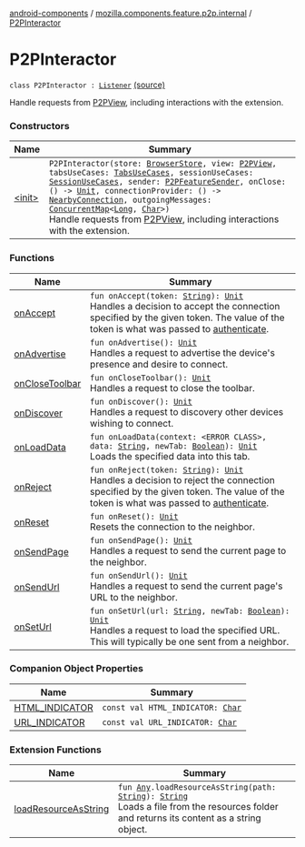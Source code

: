 [android-components](../../index.md) / [mozilla.components.feature.p2p.internal](../index.md) / [P2PInteractor](./index.md)

# P2PInteractor

`class P2PInteractor : `[`Listener`](../../mozilla.components.feature.p2p.view/-p2-p-view/-listener/index.md) [(source)](https://github.com/mozilla-mobile/android-components/blob/master/components/feature/p2p/src/main/java/mozilla/components/feature/p2p/internal/P2PInteractor.kt#L25)

Handle requests from [P2PView](../../mozilla.components.feature.p2p.view/-p2-p-view/index.md), including interactions with the extension.

### Constructors

| Name | Summary |
|---|---|
| [&lt;init&gt;](-init-.md) | `P2PInteractor(store: `[`BrowserStore`](../../mozilla.components.browser.state.store/-browser-store/index.md)`, view: `[`P2PView`](../../mozilla.components.feature.p2p.view/-p2-p-view/index.md)`, tabsUseCases: `[`TabsUseCases`](../../mozilla.components.feature.tabs/-tabs-use-cases/index.md)`, sessionUseCases: `[`SessionUseCases`](../../mozilla.components.feature.session/-session-use-cases/index.md)`, sender: `[`P2PFeatureSender`](../../mozilla.components.feature.p2p/-p2-p-feature/-p2-p-feature-sender/index.md)`, onClose: () -> `[`Unit`](https://kotlinlang.org/api/latest/jvm/stdlib/kotlin/-unit/index.html)`, connectionProvider: () -> `[`NearbyConnection`](../../mozilla.components.lib.nearby/-nearby-connection/index.md)`, outgoingMessages: `[`ConcurrentMap`](https://developer.android.com/reference/java/util/concurrent/ConcurrentMap.html)`<`[`Long`](https://kotlinlang.org/api/latest/jvm/stdlib/kotlin/-long/index.html)`, `[`Char`](https://kotlinlang.org/api/latest/jvm/stdlib/kotlin/-char/index.html)`>)`<br>Handle requests from [P2PView](../../mozilla.components.feature.p2p.view/-p2-p-view/index.md), including interactions with the extension. |

### Functions

| Name | Summary |
|---|---|
| [onAccept](on-accept.md) | `fun onAccept(token: `[`String`](https://kotlinlang.org/api/latest/jvm/stdlib/kotlin/-string/index.html)`): `[`Unit`](https://kotlinlang.org/api/latest/jvm/stdlib/kotlin/-unit/index.html)<br>Handles a decision to accept the connection specified by the given token. The value of the token is what was passed to [authenticate](../../mozilla.components.feature.p2p.view/-p2-p-view/authenticate.md). |
| [onAdvertise](on-advertise.md) | `fun onAdvertise(): `[`Unit`](https://kotlinlang.org/api/latest/jvm/stdlib/kotlin/-unit/index.html)<br>Handles a request to advertise the device's presence and desire to connect. |
| [onCloseToolbar](on-close-toolbar.md) | `fun onCloseToolbar(): `[`Unit`](https://kotlinlang.org/api/latest/jvm/stdlib/kotlin/-unit/index.html)<br>Handles a request to close the toolbar. |
| [onDiscover](on-discover.md) | `fun onDiscover(): `[`Unit`](https://kotlinlang.org/api/latest/jvm/stdlib/kotlin/-unit/index.html)<br>Handles a request to discovery other devices wishing to connect. |
| [onLoadData](on-load-data.md) | `fun onLoadData(context: <ERROR CLASS>, data: `[`String`](https://kotlinlang.org/api/latest/jvm/stdlib/kotlin/-string/index.html)`, newTab: `[`Boolean`](https://kotlinlang.org/api/latest/jvm/stdlib/kotlin/-boolean/index.html)`): `[`Unit`](https://kotlinlang.org/api/latest/jvm/stdlib/kotlin/-unit/index.html)<br>Loads the specified data into this tab. |
| [onReject](on-reject.md) | `fun onReject(token: `[`String`](https://kotlinlang.org/api/latest/jvm/stdlib/kotlin/-string/index.html)`): `[`Unit`](https://kotlinlang.org/api/latest/jvm/stdlib/kotlin/-unit/index.html)<br>Handles a decision to reject the connection specified by the given token. The value of the token is what was passed to [authenticate](../../mozilla.components.feature.p2p.view/-p2-p-view/authenticate.md). |
| [onReset](on-reset.md) | `fun onReset(): `[`Unit`](https://kotlinlang.org/api/latest/jvm/stdlib/kotlin/-unit/index.html)<br>Resets the connection to the neighbor. |
| [onSendPage](on-send-page.md) | `fun onSendPage(): `[`Unit`](https://kotlinlang.org/api/latest/jvm/stdlib/kotlin/-unit/index.html)<br>Handles a request to send the current page to the neighbor. |
| [onSendUrl](on-send-url.md) | `fun onSendUrl(): `[`Unit`](https://kotlinlang.org/api/latest/jvm/stdlib/kotlin/-unit/index.html)<br>Handles a request to send the current page's URL to the neighbor. |
| [onSetUrl](on-set-url.md) | `fun onSetUrl(url: `[`String`](https://kotlinlang.org/api/latest/jvm/stdlib/kotlin/-string/index.html)`, newTab: `[`Boolean`](https://kotlinlang.org/api/latest/jvm/stdlib/kotlin/-boolean/index.html)`): `[`Unit`](https://kotlinlang.org/api/latest/jvm/stdlib/kotlin/-unit/index.html)<br>Handles a request to load the specified URL. This will typically be one sent from a neighbor. |

### Companion Object Properties

| Name | Summary |
|---|---|
| [HTML_INDICATOR](-h-t-m-l_-i-n-d-i-c-a-t-o-r.md) | `const val HTML_INDICATOR: `[`Char`](https://kotlinlang.org/api/latest/jvm/stdlib/kotlin/-char/index.html) |
| [URL_INDICATOR](-u-r-l_-i-n-d-i-c-a-t-o-r.md) | `const val URL_INDICATOR: `[`Char`](https://kotlinlang.org/api/latest/jvm/stdlib/kotlin/-char/index.html) |

### Extension Functions

| Name | Summary |
|---|---|
| [loadResourceAsString](../../mozilla.components.support.test.file/kotlin.-any/load-resource-as-string.md) | `fun `[`Any`](https://kotlinlang.org/api/latest/jvm/stdlib/kotlin/-any/index.html)`.loadResourceAsString(path: `[`String`](https://kotlinlang.org/api/latest/jvm/stdlib/kotlin/-string/index.html)`): `[`String`](https://kotlinlang.org/api/latest/jvm/stdlib/kotlin/-string/index.html)<br>Loads a file from the resources folder and returns its content as a string object. |
